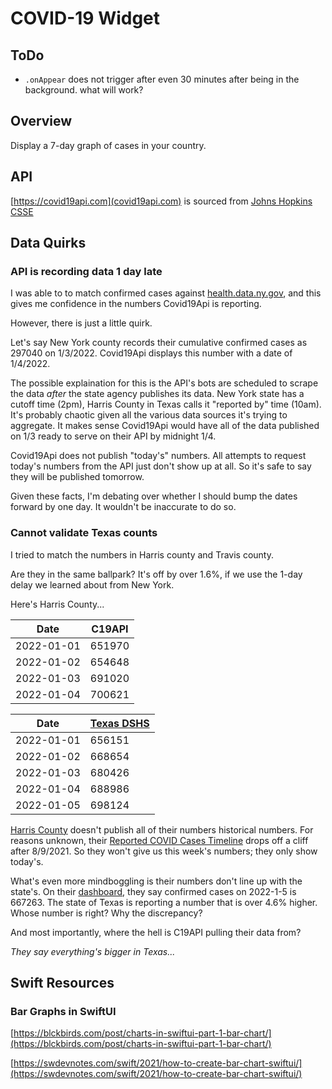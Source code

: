 # COVID-19 Widget

## ToDo

- `.onAppear` does not trigger after even 30 minutes after being in the background. what will work?


## Overview

Display a 7-day graph of cases in your country.

## API

[https://covid19api.com](covid19api.com) is sourced from [Johns Hopkins CSSE](https://github.com/CSSEGISandData/COVID-19) 

## Data Quirks

### API is recording data 1 day late

I was able to to match confirmed cases against [health.data.ny.gov](https://health.data.ny.gov/Health/New-York-State-Statewide-COVID-19-Testing/xdss-u53e/data), and this gives me confidence in the numbers Covid19Api is reporting.

However, there is just a little quirk.

Let's say New York county records their cumulative confirmed cases as 297040 on 1/3/2022. Covid19Api displays this number with a date of 1/4/2022.

The possible explaination for this is the API's bots are scheduled to scrape the data *after* the state agency publishes its data. New York state has a cutoff time (2pm), Harris County in Texas calls it "reported by" time (10am). It's probably chaotic given all the various data sources it's trying to aggregate. It makes sense Covid19Api would have all of the data published on 1/3 ready to serve on their API by midnight 1/4.

Covid19Api does not publish "today's" numbers. All attempts to request today's numbers from the API just don't show up at all. So it's safe to say they will be published tomorrow.

Given these facts, I'm debating over whether I should bump the dates forward by one day. It wouldn't be inaccurate to do so. 

### Cannot validate Texas counts

I tried to match the numbers in Harris county and Travis county.

Are they in the same ballpark? It's off by over 1.6%, if we use the 1-day delay we learned about from New York.

Here's Harris County...

| Date | C19API | 
| ------------- | ------------- |
| 2022-01-01  | 651970 |
| 2022-01-02  | 654648 |
| 2022-01-03  | 691020 |
| 2022-01-04  | 700621 |


| Date | [Texas DSHS](https://dshs.texas.gov/coronavirus/TexasCOVID19DailyCountyCaseCountData.xlsx) |
| ------------- | ------------- |
| 2022-01-01  | 656151  |
| 2022-01-02  | 668654  |
| 2022-01-03  | 680426  |
| 2022-01-04  | 688986  |
| 2022-01-05  | 698124 |

[Harris County](https://covid-harriscounty.hub.arcgis.com/pages/cumulative-data) doesn't publish all of their numbers historical numbers. For reasons unknown, their [Reported COVID Cases Timeline](https://covid-harriscounty.hub.arcgis.com/datasets/40256f837cd344d787b0414255b4f529_0/explore) drops off a cliff after 8/9/2021. So they won't give us this week's numbers; they only show today's.

What's even more mindboggling is their numbers don't line up with the state's. On their [dashboard](https://covid-harriscounty.hub.arcgis.com/pages/cumulative-data), they say confirmed cases on 2022-1-5 is 667263. The state of Texas is reporting a number that is over 4.6% higher. Whose number is right? Why the discrepancy?

And most importantly, where the hell is C19API pulling their data from?

*They say everything's bigger in Texas...*

## Swift Resources

### Bar Graphs in SwiftUI

[https://blckbirds.com/post/charts-in-swiftui-part-1-bar-chart/](https://blckbirds.com/post/charts-in-swiftui-part-1-bar-chart/)

[https://swdevnotes.com/swift/2021/how-to-create-bar-chart-swiftui/](https://swdevnotes.com/swift/2021/how-to-create-bar-chart-swiftui/)

